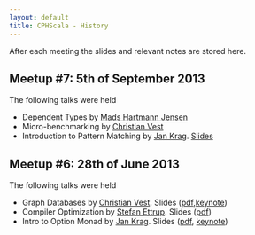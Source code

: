 ```yaml
---
layout: default
title: CPHScala - History
---
```


After each meeting the slides and relevant notes are stored here.

Meetup #7: 5th of September 2013
--------------------------------

The following talks were held

- Dependent Types by [Mads Hartmann Jensen](http://twitter.com/mads_hartmann)
- Micro-benchmarking by [Christian Vest](http://twitter.com/chvest)
- Introduction to Pattern Matching by [Jan Krag](http://twitter.com/jankrag). [Slides](http://www.slideshare.net/jankrag/intro-to-pattern-matching-in-scala)

Meetup #6: 28th of June 2013
----------------------------

The following talks were held

- Graph Databases by [Christian Vest](http://twitter.com/chvest). Slides ([pdf](https://github.com/chrisvest/slides/blob/master/graph-databases-2013/graph-databases.pdf?raw=true),[keynote](https://github.com/chrisvest/slides/blob/master/graph-databases-2013/graph-databases.key?raw=true))
- Compiler Optimization by [Stefan Ettrup](http://twitter.com/adagioklez). Slides ([pdf](http://cphscala.github.io/files/Scala-optimizations.pdf))
- Intro to Option Monad by [Jan Krag](http://twitter.com/jankrag). Slides ([pdf](http://cphscala.github.io/files/Introduction-to-Option-Monad-in-Scala.pdf), [keynote](http://cphscala.github.io/files/Introduction-to-Option-Monad-in-Scala.key))